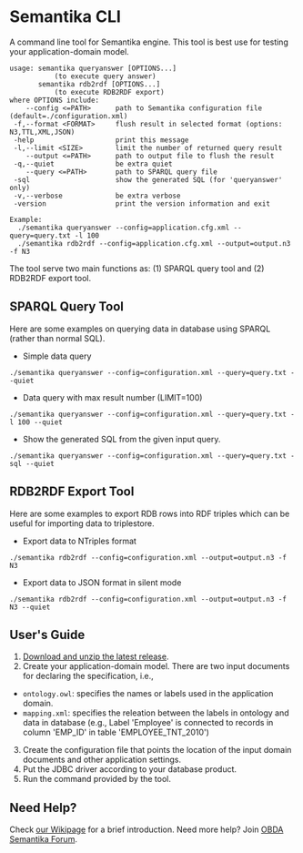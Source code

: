 Semantika CLI
=============

A command line tool for Semantika engine. This tool is best use for testing your application-domain model.

```
usage: semantika queryanswer [OPTIONS...]
           (to execute query answer)
       semantika rdb2rdf [OPTIONS...]
           (to execute RDB2RDF export)
where OPTIONS include:
    --config <=PATH>      path to Semantika configuration file (default=./configuration.xml)
 -f,--format <FORMAT>     flush result in selected format (options: N3,TTL,XML,JSON)
 -help                    print this message
 -l,--limit <SIZE>        limit the number of returned query result
    --output <=PATH>      path to output file to flush the result
 -q,--quiet               be extra quiet
    --query <=PATH>       path to SPARQL query file
 -sql                     show the generated SQL (for 'queryanswer' only)
 -v,--verbose             be extra verbose
 -version                 print the version information and exit

Example:
  ./semantika queryanswer --config=application.cfg.xml --query=query.txt -l 100
  ./semantika rdb2rdf --config=application.cfg.xml --output=output.n3 -f N3
```

The tool serve two main functions as: (1) SPARQL query tool and (2) RDB2RDF export tool.

SPARQL Query Tool
-----------------

Here are some examples on querying data in database using SPARQL (rather than normal SQL).

* Simple data query

```
./semantika queryanswer --config=configuration.xml --query=query.txt --quiet
```

* Data query with max result number (LIMIT=100)

```
./semantika queryanswer --config=configuration.xml --query=query.txt -l 100 --quiet
```

* Show the generated SQL from the given input query.

```
./semantika queryanswer --config=configuration.xml --query=query.txt -sql --quiet
```

RDB2RDF Export Tool
-------------------

Here are some examples to export RDB rows into RDF triples which can be useful for importing data to triplestore.

* Export data to NTriples format

```
./semantika rdb2rdf --config=configuration.xml --output=output.n3 -f N3
```

* Export data to JSON format in silent mode

```
./semantika rdb2rdf --config=configuration.xml --output=output.n3 -f N3 --quiet
```

User's Guide
------------

1. [Download and unzip the latest release](https://github.com/obidea/semantika-cli/releases).
2. Create your application-domain model. There are two input documents for declaring the specification, i.e.,
  * `ontology.owl`: specifies the names or labels used in the application domain.
  * `mapping.xml`: specifies the releation between the labels in ontology and data in database (e.g., Label 'Employee' is connected to records in column 'EMP_ID' in table 'EMPLOYEE_TNT_2010')
3. Create the configuration file that points the location of the input domain documents and other application settings.
4. Put the JDBC driver according to your database product.
5. Run the command provided by the tool.

Need Help?
----------

Check [our Wikipage](https://github.com/obidea/semantika-api/wiki) for a brief introduction.
Need more help? Join [OBDA Semantika Forum](https://groups.google.com/forum/#!forum/obda-semantika).
